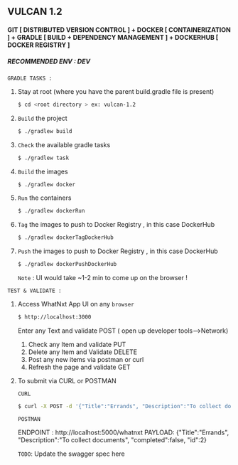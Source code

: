 
## VULCAN 1.2
#### GIT [ DISTRIBUTED VERSION CONTROL ] + DOCKER [ CONTAINERIZATION ] + GRADLE [ BUILD + DEPENDENCY MANAGEMENT ] +  DOCKERHUB [ DOCKER REGISTRY ]

##### RECOMMENDED ENV : DEV

`GRADLE TASKS :`

1. Stay at root (where you have the parent build.gradle file is present)
    ```bash
    $ cd <root directory > ex: vulcan-1.2
    ```    

2. `Build` the project 
    ```bash
    $ ./gradlew build 
    ```

3. `Check` the available  gradle tasks 
    ```bash
    $ ./gradlew task 
    ```

2. `Build` the images 
    ```bash
    $ ./gradlew docker 
    ```

3. `Run` the containers
    ```bash
    $ ./gradlew dockerRun 
    ```

4. `Tag` the images to push to Docker Registry , in this case DockerHub
    ```bash
    $ ./gradlew dockerTagDockerHub
    ```

5. `Push` the images to push to Docker Registry , in this case DockerHub
    ```bash
    $ ./gradlew dockerPushDockerHub
    ```


    `Note` : UI would take ~1-2 min to come up on the browser !


`TEST & VALIDATE :`


1. Access WhatNxt App UI on any `browser`

    ```bash
    $ http://localhost:3000
    ```    

    Enter any Text and validate POST ( open up developer tools-->Network) 

    1. Check any Item and validate PUT 
    2. Delete any Item and Validate DELETE
    3. Post any new items via postman or curl
    4. Refresh the page and validate GET 
    
2. To submit via CURL or POSTMAN

    `CURL`
    ```bash
    $ curl -X POST -d '{"Title":"Errands", "Description":"To collect documents", "completed":false, "id":2}' 'http://localhost:5000/whatnxt' -H 'Content-Type: application/json'
    ```  

    `POSTMAN`

    ENDPOINT : http://localhost:5000/whatnxt
    PAYLOAD: 
        {"Title":"Errands", "Description":"To collect documents", "completed":false, "id":2}
    
    `TODO`: Update the swagger spec here 

